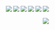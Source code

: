 <p align="right" >
  <a href="https://www.npmjs.com/package/@otmozorok/wc"><img src="https://img.shields.io/npm/v/@otmozorok/wc.svg?style=flat&label=%40o%2Fwc" /></a>
  <a href="https://www.npmjs.com/package/@otmozorok/preact"><img src="https://img.shields.io/npm/v/@otmozorok/preact.svg?style=flat&label=%40o%2Fpreact" /></a>
  <a href="https://www.npmjs.com/package/@otmozorok/react"><img src="https://img.shields.io/npm/v/@otmozorok/react.svg?style=flat&label=%40o%2Freact" /></a>
  <a href="https://www.npmjs.com/package/@otmozorok/svelte"><img src="https://img.shields.io/npm/v/@otmozorok/svelte.svg?style=flat&label=%40o%2Fsvelte" /></a>
  <a href="https://www.npmjs.com/package/@otmozorok/vue"><img src="https://img.shields.io/npm/v/@otmozorok/vue.svg?style=flat&label=%40o%2Fvue" /></a>
  <a href="https://github.com/otmozorok/ui/blob/main/LICENSE.md"><img src="https://img.shields.io/badge/license-MIT-blue.svg" /></a>
</p>

<img align="right" src="https://media4.giphy.com/media/v1.Y2lkPTc5MGI3NjExeHozYWFyMGZ4bW91N2R1aHFobm40OXNyNmtvejE4b3N2ZThocjdkayZlcD12MV9pbnRlcm5hbF9naWZfYnlfaWQmY3Q9cw/aaGXi38lbZcxlt3NsB/giphy.gif" />
